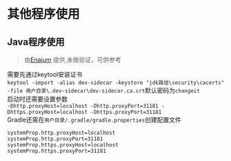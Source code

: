 # 其他程序使用

## Java程序使用
 > 由[Enaium](https://github.com/Enaium) 提供,未做验证，可供参考
> 
需要先通过keytool安装证书  
`keytool -import -alias dev-sidecar -keystore "jdk路径\security\cacerts" -file 用户目录\.dev-sidecar\dev-sidecar.ca.crt`默认密码为`changeit`  
启动时还需要设置参数  
`-Dhttp.proxyHost=localhost -Dhttp.proxyPort=31181 -Dhttps.proxyHost=localhost -Dhttps.proxyPort=31181`  
Gradle还需在`用户目录/.gradle/gradle.properties`创建配置文件
```properties
systemProp.http.proxyHost=localhost
systemProp.http.proxyPort=31181
systemProp.https.proxyHost=localhost
systemProp.https.proxyPort=31181
```
